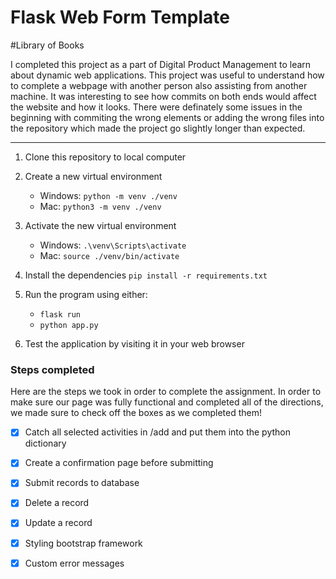 # Flask Web Form Template

#Library of Books

I completed this project as a part of Digital Product Management to learn about dynamic web applications. This project was useful to understand how to complete a webpage with another person also assisting from another machine. It was interesting to see how commits on both ends would affect the website and how it looks. There were definately some issues in the beginning with commiting the wrong elements or adding the wrong files into the repository which made the project go slightly longer than expected. 

---

1. Clone this repository to local computer

2. Create a new virtual environment

   - Windows: `python -m venv ./venv`
   - Mac: `python3 -m venv ./venv`

3. Activate the new virtual environment

   - Windows: `.\venv\Scripts\activate`
   - Mac: `source ./venv/bin/activate`

4. Install the dependencies `pip install -r requirements.txt`

5. Run the program using either:

   - `flask run`
   - `python app.py`

6. Test the application by visiting it in your web browser

### Steps completed
Here are the steps we took in order to complete the assignment. In order to make sure our page was fully functional and completed all of the directions, we made sure to check off the boxes as we completed them!


- [x] Catch all selected activities in /add and put them into the python dictionary
- [x] Create a confirmation page before submitting
- [x] Submit records to database
- [x] Delete a record
- [x] Update a record
- [x] Styling bootstrap framework
- [x] Custom error messages



